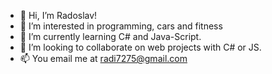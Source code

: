 - 👋 Hi, I’m Radoslav!
- 👀 I’m interested in programming, cars and fitness
- 🌱 I’m currently learning C# and Java-Script.
- 💞️ I’m looking to collaborate on web projects with C# or JS.
- 📫 You email me at radi7275@gmail.com

<!---
RadkoSS/RadkoSS is a ✨ special ✨ repository because its `README.md` (this file) appears on your GitHub profile.
You can click the Preview link to take a look at your changes.
--->

